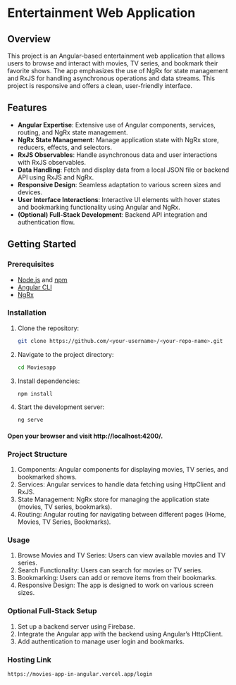 # Entertainment Web Application

## Overview

This project is an Angular-based entertainment web application that allows users to browse and interact with movies, TV series, and bookmark their favorite shows. The app emphasizes the use of NgRx for state management and RxJS for handling asynchronous operations and data streams. This project is responsive and offers a clean, user-friendly interface.

## Features

- **Angular Expertise**: Extensive use of Angular components, services, routing, and NgRx state management.
- **NgRx State Management**: Manage application state with NgRx store, reducers, effects, and selectors.
- **RxJS Observables**: Handle asynchronous data and user interactions with RxJS observables.
- **Data Handling**: Fetch and display data from a local JSON file or backend API using RxJS and NgRx.
- **Responsive Design**: Seamless adaptation to various screen sizes and devices.
- **User Interface Interactions**: Interactive UI elements with hover states and bookmarking functionality using Angular and NgRx.
- **(Optional) Full-Stack Development**: Backend API integration and authentication flow.

## Getting Started

### Prerequisites

- [Node.js](https://nodejs.org/) and [npm](https://www.npmjs.com/)
- [Angular CLI](https://angular.io/cli)
- [NgRx](https://ngrx.io/guide/store)

### Installation

1. Clone the repository:
   ```bash
   git clone https://github.com/<your-username>/<your-repo-name>.git
2. Navigate to the project directory:
   ```bash
   cd Moviesapp

3. Install dependencies:
   ```bash
   npm install
4. Start the development server:
   ```bash
   ng serve
#### Open your browser and visit http://localhost:4200/.
### Project Structure
  1. Components: Angular components for displaying movies, TV series, and bookmarked shows.
  2. Services: Angular services to handle data fetching using HttpClient and RxJS.
  3. State Management: NgRx store for managing the application state (movies, TV series, bookmarks).
  4. Routing: Angular routing for navigating between different pages (Home, Movies, TV Series, Bookmarks).
### Usage
  1. Browse Movies and TV Series: Users can view available movies and TV series.
  2. Search Functionality: Users can search for movies or TV series.
  3. Bookmarking: Users can add or remove items from their bookmarks.
  4. Responsive Design: The app is designed to work on various screen sizes.
### Optional Full-Stack Setup
  1. Set up a backend server using Firebase.
  2. Integrate the Angular app with the backend using Angular’s HttpClient.
  3. Add authentication to manage user login and bookmarks.
### Hosting Link
    https://movies-app-in-angular.vercel.app/login
